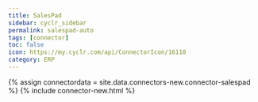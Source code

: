 ```yaml
---
title: SalesPad
sidebar: cyclr_sidebar
permalink: salespad-auto
tags: [connector]
toc: false
icon: https://my.cyclr.com/api/ConnectorIcon/16110
category: ERP
---
```

{% assign connectordata = site.data.connectors-new.connector-salespad %}
{% include connector-new.html %}	